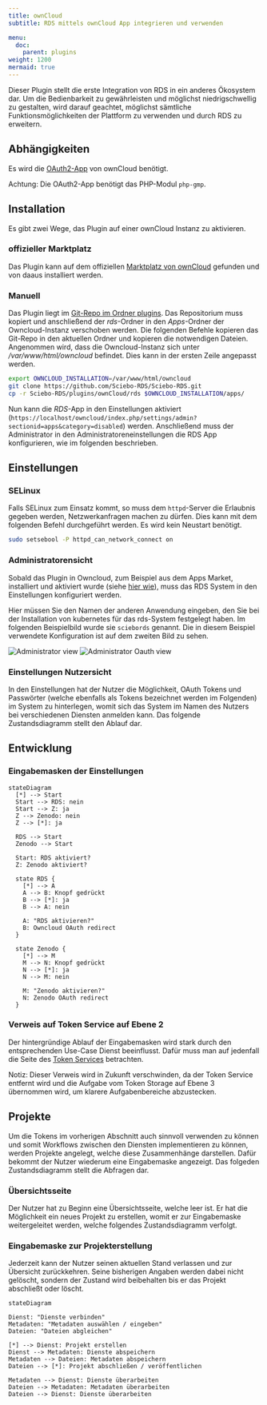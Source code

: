 ```yaml
---
title: ownCloud
subtitle: RDS mittels ownCloud App integrieren und verwenden

menu:
  doc:
    parent: plugins
weight: 1200
mermaid: true
---
```


Dieser Plugin stellt die erste Integration von RDS in ein anderes Ökosystem dar. Um die Bedienbarkeit zu gewährleisten und möglichst niedrigschwellig zu gestalten, wird darauf geachtet, möglichst sämtliche Funktionsmöglichkeiten der Plattform zu verwenden und durch RDS zu erweitern.

## Abhängigkeiten

Es wird die [OAuth2-App](https://marketplace.owncloud.com/apps/oauth2) von ownCloud benötigt.

Achtung: Die OAuth2-App benötigt das PHP-Modul `php-gmp`.

## Installation

Es gibt zwei Wege, das Plugin auf einer ownCloud Instanz zu aktivieren.

### offizieller Marktplatz

Das Plugin kann auf dem offiziellen [Marktplatz von ownCloud](https://marketplace.owncloud.com/apps/rds) gefunden und von daaus installiert werden.

### Manuell

Das Plugin liegt im [Git-Repo im Ordner plugins](https://github.com/Sciebo-RDS/Sciebo-RDS/tree/master/plugins/ownCloud). Das Repositorium muss kopiert und anschließend der *rds*-Ordner in den *Apps*-Ordner der Owncloud-Instanz verschoben werden. Die folgenden Befehle kopieren das Git-Repo in den aktuellen Ordner und kopieren die notwendigen Dateien. Angenommen wird, dass die Owncloud-Instanz sich unter */var/www/html/owncloud* befindet. Dies kann in der ersten Zeile angepasst werden.

```bash
export OWNCLOUD_INSTALLATION=/var/www/html/owncloud
git clone https://github.com/Sciebo-RDS/Sciebo-RDS.git
cp -r Sciebo-RDS/plugins/ownCloud/rds $OWNCLOUD_INSTALLATION/apps/
```

Nun kann die *RDS*-App in den Einstellungen aktiviert (`https://localhost/owncloud/index.php/settings/admin?sectionid=apps&category=disabled`) werden. Anschließend muss der Administrator in den Administratoreneinstellungen die RDS App konfigurieren, wie im folgenden beschrieben.

## Einstellungen

### SELinux

Falls SELinux zum Einsatz kommt, so muss dem `httpd`-Server die Erlaubnis gegeben werden, Netzwerkanfragen machen zu dürfen. Dies kann mit dem folgenden Befehl durchgeführt werden. Es wird kein Neustart benötigt.

```bash
sudo setsebool -P httpd_can_network_connect on
```

### Administratorensicht

Sobald das Plugin in Owncloud, zum Beispiel aus dem Apps Market, installiert und aktiviert wurde (siehe [hier wie](https://doc.owncloud.com/server/admin_manual/installation/apps_management_installation.html)), muss das RDS System in den Einstellungen konfiguriert werden.

Hier müssen Sie den Namen der anderen Anwendung eingeben, den Sie bei der Installation von kubernetes für das rds-System festgelegt haben. Im folgenden Beispielbild wurde sie `sciebords` genannt. Die in diesem Beispiel verwendete Konfiguration ist auf dem zweiten Bild zu sehen.

![Administrator view](/images/oc-plugin-view-admin.png)
![Administrator Oauth view](/images/oc-plugin-view-admin-oauth.png)

### Einstellungen Nutzersicht

In den Einstellungen hat der Nutzer die Möglichkeit, OAuth Tokens und Passwörter (welche ebenfalls als Tokens bezeichnet werden im Folgenden) im System zu hinterlegen, womit sich das System im Namen des Nutzers bei verschiedenen Diensten anmelden kann. Das folgende Zustandsdiagramm stellt den Ablauf dar.

## Entwicklung

### Eingabemasken der Einstellungen

```mermaid
stateDiagram
  [*] --> Start
  Start --> RDS: nein
  Start --> Z: ja
  Z --> Zenodo: nein
  Z --> [*]: ja

  RDS --> Start
  Zenodo --> Start

  Start: RDS aktiviert?
  Z: Zenodo aktiviert?

  state RDS {
    [*] --> A
    A --> B: Knopf gedrückt
    B --> [*]: ja
    B --> A: nein

    A: "RDS aktivieren?"
    B: Owncloud OAuth redirect
  }

  state Zenodo {
    [*] --> M
    M --> N: Knopf gedrückt
    N --> [*]: ja
    N --> M: nein

    M: "Zenodo aktivieren?"
    N: Zenodo OAuth redirect
  }
```

### Verweis auf Token Service auf Ebene 2

Der hintergründige Ablauf der Eingabemasken wird stark durch den entsprechenden Use-Case Dienst beeinflusst. Dafür muss man auf jedenfall die Seite des [Token Services](/de/doc/impl/use-cases/port-service/#kommunikation-mit-den-plugins) betrachten.

Notiz: Dieser Verweis wird in Zukunft verschwinden, da der Token Service entfernt wird und die Aufgabe vom Token Storage auf Ebene 3 übernommen wird, um klarere Aufgabenbereiche abzustecken.

## Projekte

Um die Tokens im vorherigen Abschnitt auch sinnvoll verwenden zu können und somit Workflows zwischen den Diensten implementieren zu können, werden Projekte angelegt, welche diese Zusammenhänge darstellen. Dafür bekommt der Nutzer wiederum eine Eingabemaske angezeigt. Das folgeden Zustandsdiagramm stellt die Abfragen dar.

### Übersichtsseite

Der Nutzer hat zu Beginn eine Übersichtsseite, welche leer ist. Er hat die Möglichkeit ein neues Projekt zu erstellen, womit er zur Eingabemaske weitergeleitet werden, welche folgendes Zustandsdiagramm verfolgt.

### Eingabemaske zur Projekterstellung

Jederzeit kann der Nutzer seinen aktuellen Stand verlassen und zur Übersicht zurückkehren. Seine bisherigen Angaben werden dabei nicht gelöscht, sondern der Zustand wird beibehalten bis er das Projekt abschließt oder löscht.

```mermaid
stateDiagram

Dienst: "Dienste verbinden"
Metadaten: "Metadaten auswählen / eingeben"
Dateien: "Dateien abgleichen"

[*] --> Dienst: Projekt erstellen
Dienst --> Metadaten: Dienste abspeichern
Metadaten --> Dateien: Metadaten abspeichern
Dateien --> [*]: Projekt abschließen / veröffentlichen

Metadaten --> Dienst: Dienste überarbeiten
Dateien --> Metadaten: Metadaten überarbeiten
Dateien --> Dienst: Dienste überarbeiten

```
